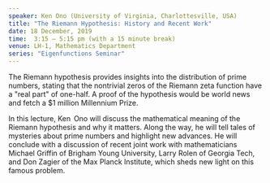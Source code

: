 ```yaml
---
speaker: Ken Ono (University of Virginia, Charlottesville, USA)
title: "The Riemann Hypothesis: History and Recent Work"
date: 18 December, 2019
time:  3:15 – 5:15 pm (with a 15 minute break)
venue: LH-1, Mathematics Department
series: "Eigenfunctions Seminar"
---
```


The Riemann hypothesis provides insights into the
distribution of prime numbers, stating that the nontrivial
zeros of the Riemann zeta function have a "real part" of
one-half. A proof of the hypothesis would be world news
and fetch a $1 million Millennium Prize.

In this lecture, Ken  Ono will discuss the mathematical
meaning of the Riemann hypothesis and why it matters.
Along the way, he will tell tales of mysteries about
prime numbers and highlight new advances. He will conclude
with a discussion of recent joint work with mathematicians
Michael Griffin of Brigham Young University, Larry Rolen
of Georgia Tech, and Don Zagier of the Max Planck Institute,
which sheds new light on this famous problem.
